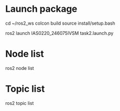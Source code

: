# Launch package
cd ~/ros2_ws
colcon build
source install/setup.bash

ros2 launch IAS0220_246075IVSM task2.launch.py

# Node list
ros2 node list

# Topic list
ros2 topic list
